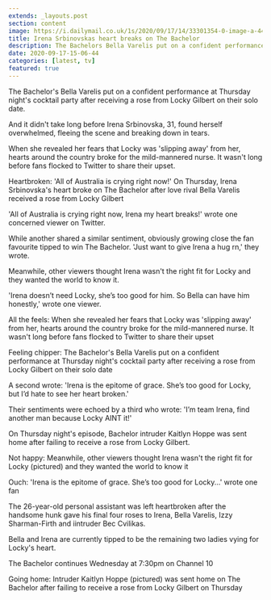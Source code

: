 ```yaml
---
extends: _layouts.post
section: content
image: https://i.dailymail.co.uk/1s/2020/09/17/14/33301354-0-image-a-44_1600348657814.jpg 
title: Irena Srbinovskas heart breaks on The Bachelor 
description: The Bachelors Bella Varelis put on a confident performance at Thursday nights cocktail party after receiving a rose from Locky Gilbert on their solo date.   
date: 2020-09-17-15-06-44 
categories: [latest, tv] 
featured: true 
--- 
```

The Bachelor's Bella Varelis put on a confident performance at Thursday night's cocktail party after receiving a rose from Locky Gilbert on their solo date.  

And it didn't take long before Irena Srbinovska, 31, found herself overwhelmed, fleeing the scene and breaking down in tears. 

When she revealed her fears that Locky was 'slipping away' from her, hearts around the country broke for the mild-mannered nurse. It wasn't long before fans flocked to Twitter to share their upset.

Heartbroken: 'All of Australia is crying right now!' On Thursday, Irena Srbinovska's heart broke on The Bachelor after love rival Bella Varelis received a rose from Locky Gilbert

'All of Australia is crying right now, Irena my heart breaks!' wrote one concerned viewer on Twitter. 

While another shared a similar sentiment, obviously growing close the fan favourite tipped to win The Bachelor. 'Just want to give Irena a hug rn,' they wrote. 

Meanwhile, other viewers thought Irena wasn't the right fit for Locky and they wanted the world to know it.  

'Irena doesn’t need Locky, she’s too good for him. So Bella can have him honestly,' wrote one viewer. 



All the feels: When she revealed her fears that Locky was 'slipping away' from her, hearts around the country broke for the mild-mannered nurse. It wasn't long before fans flocked to Twitter to share their upset

Feeling chipper: The Bachelor's Bella Varelis put on a confident performance at Thursday night's cocktail party after receiving a rose from Locky Gilbert on their solo date

A second wrote: 'Irena is the epitome of grace. She’s too good for Locky, but I’d hate to see her heart broken.' 

Their sentiments were echoed by a third who wrote: 'I’m team Irena, find another man because Locky AINT it!' 

On Thursday night's episode, Bachelor intruder Kaitlyn Hoppe was sent home after failing to receive a rose from Locky Gilbert. 

Not happy: Meanwhile, other viewers thought Irena wasn't the right fit for Locky (pictured) and they wanted the world to know it





Ouch: 'Irena is the epitome of grace. She’s too good for Locky...' wrote one fan

The 26-year-old personal assistant was left heartbroken after the handsome hunk gave his final four roses to Irena, Bella Varelis, Izzy Sharman-Firth and iintruder Bec Cvilikas.

Bella and Irena are currently tipped to be the remaining two ladies vying for Locky's heart. 

The Bachelor continues Wednesday at 7:30pm on Channel 10 

Going home: Intruder Kaitlyn Hoppe (pictured) was sent home on The Bachelor after failing to receive a rose from Locky Gilbert on Thursday

